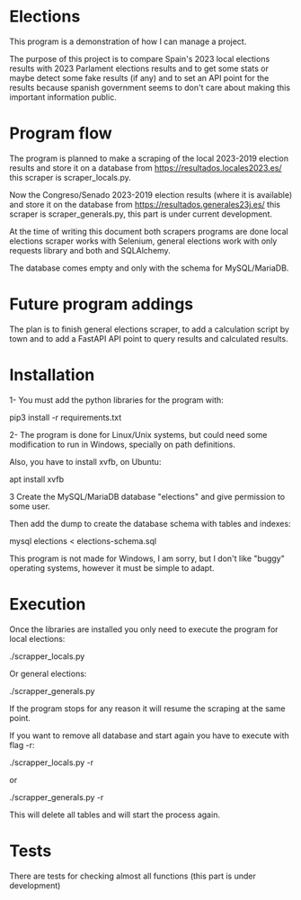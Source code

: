 # Elections

This program is a demonstration of how I can manage a project.

The purpose of this project is to compare Spain's 2023 local elections results with 2023 Parlament elections results 
and to get some stats or maybe detect some fake results (if any) and to set an API point for the results because
spanish government seems to don't care about making this important information public.


# Program flow

The program is planned to make a scraping of the local 2023-2019 election results and store it on a database 
from https://resultados.locales2023.es/ this scraper is scraper_locals.py.

Now the Congreso/Senado 2023-2019 election results (where it is available) and store it on the database from
https://resultados.generales23j.es/ this scraper is scraper_generals.py, this part is under current development. 

At the time of writing this document both scrapers programs are done local elections scraper works with Selenium,
general elections work with only requests library and both and SQLAlchemy.

The database comes empty and only with the schema for MySQL/MariaDB.


# Future program addings

The plan is to finish general elections scraper, to add a calculation script by town and to add a FastAPI API point 
to query results and calculated results.


# Installation

1- You must add the python libraries for the program with:

pip3 install -r requirements.txt

2- The program is done for Linux/Unix systems, but could need some modification to run in Windows, specially on path 
definitions.

Also, you have to install xvfb, on Ubuntu:

apt install xvfb

3 Create the MySQL/MariaDB database "elections" and give permission to some user.

Then add the dump to create the database schema with tables and indexes:

mysql elections < elections-schema.sql

This program is not made for Windows, I am sorry, but I don't like "buggy" operating systems, however it must be simple
to adapt.


# Execution

Once the libraries are installed you only need to execute the program for local elections:

./scrapper_locals.py

Or general elections:

./scrapper_generals.py

If the program stops for any reason it will resume the scraping at the same point.

If you want to remove all database and start again you have to execute with flag -r:

./scrapper_locals.py -r

or

./scrapper_generals.py -r

This will delete all tables and will start the process again.


# Tests

There are tests for checking almost all functions (this part is under development)
